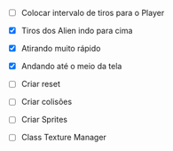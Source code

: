 - [ ]  Colocar intervalo de tiros para o Player
- [X]  Tiros dos Alien indo para cima
- [X]  Atirando muito rápido 
- [X]  Andando até o meio da tela
- [ ]  Criar reset 
- [ ]  Criar colisões 
- [ ]  Criar Sprites 
- [ ]  Class Texture Manager

